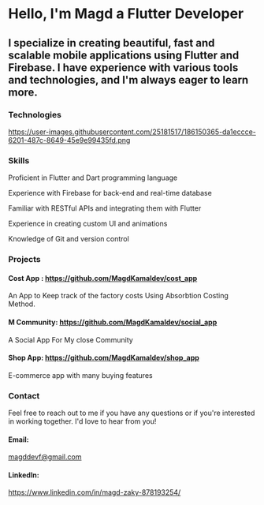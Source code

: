 # Hello, I'm Magd a Flutter Developer

## I specialize in creating beautiful, fast and scalable mobile applications using Flutter and Firebase. I have experience with various tools and technologies, and I'm always eager to learn more.


### Technologies
https://user-images.githubusercontent.com/25181517/186150365-da1eccce-6201-487c-8649-45e9e99435fd.png

### Skills

Proficient in Flutter and Dart programming language

Experience with Firebase for back-end and real-time database

Familiar with RESTful APIs and integrating them with Flutter

Experience in creating custom UI and animations

Knowledge of Git and version control


### Projects

#### Cost App : https://github.com/MagdKamaldev/cost_app

An App to Keep track of the factory costs Using Absorbtion Costing Method.

#### M Community: https://github.com/MagdKamaldev/social_app 

A Social App For My close Community

#### Shop App: https://github.com/MagdKamaldev/shop_app

E-commerce app with many buying features  

### Contact

Feel free to reach out to me if you have any questions or if you're interested in working together. I'd love to hear from you!


#### Email: 
magddevf@gmail.com

#### LinkedIn: 
https://www.linkedin.com/in/magd-zaky-878193254/
